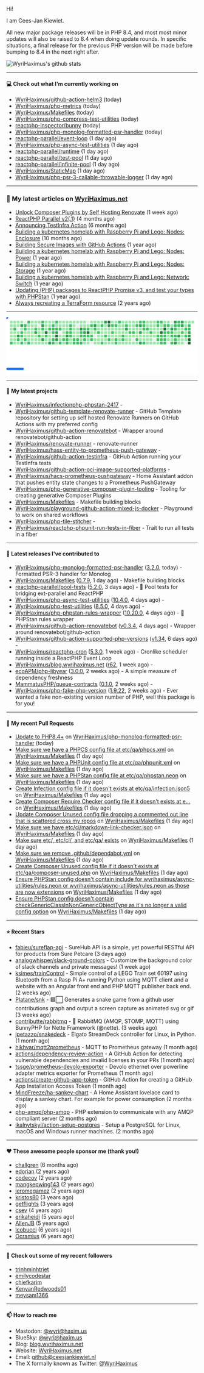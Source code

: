 Hi!

I am Cees-Jan Kiewiet.

All new major package releases will be in PHP 8.4, and most most minor updates will also be raised to 8.4 when doing update rounds. In specific situations, a final release for the previous PHP version will be made before bumping to 8.4 in the next right after.

![WyriHaximus's github stats](https://github-readme-stats.vercel.app/api?username=WyriHaximus&show_icons=true)

---

#### 💻 Check out what I'm currently working on

- [WyriHaximus/github-action-helm3](https://github.com/WyriHaximus/github-action-helm3) (today)
- [WyriHaximus/php-metrics](https://github.com/WyriHaximus/php-metrics) (today)
- [WyriHaximus/Makefiles](https://github.com/WyriHaximus/Makefiles) (today)
- [WyriHaximus/php-compress-test-utilities](https://github.com/WyriHaximus/php-compress-test-utilities) (today)
- [reactphp-inspector/bunny](https://github.com/reactphp-inspector/bunny) (today)
- [WyriHaximus/php-monolog-formatted-psr-handler](https://github.com/WyriHaximus/php-monolog-formatted-psr-handler) (today)
- [reactphp-parallel/event-loop](https://github.com/reactphp-parallel/event-loop) (1 day ago)
- [WyriHaximus/php-async-test-utilities](https://github.com/WyriHaximus/php-async-test-utilities) (1 day ago)
- [reactphp-parallel/runtime](https://github.com/reactphp-parallel/runtime) (1 day ago)
- [reactphp-parallel/test-pool](https://github.com/reactphp-parallel/test-pool) (1 day ago)
- [reactphp-parallel/infinite-pool](https://github.com/reactphp-parallel/infinite-pool) (1 day ago)
- [WyriHaximus/StaticMap](https://github.com/WyriHaximus/StaticMap) (1 day ago)
- [WyriHaximus/php-psr-3-callable-throwable-logger](https://github.com/WyriHaximus/php-psr-3-callable-throwable-logger) (1 day ago)

---

### 📜 My latest articles on [WyriHaximus.net](https://blog.wyrihaximus.net/)

- [Unlock Composer Plugins by Self Hosting Renovate](https://blog.wyrihaximus.net/2025/10/unlock-composer-plugins-by-self-hosting-renovate/) (1 week ago)
- [ReactPHP Parallel v2(.1)](https://blog.wyrihaximus.net/2025/06/reactphp-parallel-v2-/) (4 months ago)
- [Announcing TestInfra Action](https://blog.wyrihaximus.net/2025/03/announcing-testinfra-action/) (6 months ago)
- [Building a kubernetes homelab with Raspberry Pi and Lego: Nodes: Enclosure](https://blog.wyrihaximus.net/2024/12/building-a-kubernetes-homelab-with-raspberry-pies-and-lego-nodes-enclosure/) (10 months ago)
- [Building Secure Images with GitHub Actions](https://blog.wyrihaximus.net/2024/10/building-secure-images-with-github-actions/) (1 year ago)
- [Building a kubernetes homelab with Raspberry Pi and Lego: Nodes: Power](https://blog.wyrihaximus.net/2024/09/building-a-kubernetes-homelab-with-raspberry-pies-and-lego-nodes-power/) (1 year ago)
- [Building a kubernetes homelab with Raspberry Pi and Lego: Nodes: Storage](https://blog.wyrihaximus.net/2024/08/building-a-kubernetes-homelab-with-raspberry-pies-and-lego-nodes-storage/) (1 year ago)
- [Building a kubernetes homelab with Raspberry Pi and Lego: Network: Switch](https://blog.wyrihaximus.net/2024/07/building-a-kubernetes-homelab-with-raspberry-pies-and-lego-network-switch/) (1 year ago)
- [Updating (PHP) packages to ReactPHP Promise v3, and test your types with PHPStan](https://blog.wyrihaximus.net/2024/06/updating-php-packages-to-reactphp-promise-v3--and-test-your-types-with-phpstan/) (1 year ago)
- [Always recreating a TerraForm resource](https://blog.wyrihaximus.net/2024/04/always-recreating-a-terraform-resource/) (2 years ago)

---

<picture>
  <source
    media="(prefers-color-scheme: dark)"
    srcset="images/breakout-dark.svg"
  />
  <source
    media="(prefers-color-scheme: light)"
    srcset="images/breakout-light.svg"
  />
  <img alt="Breakout Game" src="images/breakout-light.svg" />
</picture>

---

#### 🌱 My latest projects

- [WyriHaximus/infectionphp-phpstan-2417](https://github.com/WyriHaximus/infectionphp-phpstan-2417) - 
- [WyriHaximus/github-template-renovate-runner](https://github.com/WyriHaximus/github-template-renovate-runner) - GitHub Template repository for setting up self hosted Renovate Runners on GitHub Actions with my preferred config
- [WyriHaximus/github-action-renovatebot](https://github.com/WyriHaximus/github-action-renovatebot) - Wrapper around renovatebot/github-action
- [WyriHaximus/renovate-runner](https://github.com/WyriHaximus/renovate-runner) - renovate-runner
- [WyriHaximus/hass-entity-to-prometheus-push-gateway](https://github.com/WyriHaximus/hass-entity-to-prometheus-push-gateway) - 
- [WyriHaximus/github-action-testinfra](https://github.com/WyriHaximus/github-action-testinfra) - GitHub Action running your TestInfra tests
- [WyriHaximus/github-action-oci-image-supported-platforms](https://github.com/WyriHaximus/github-action-oci-image-supported-platforms) - 
- [WyriHaximus/hacs-prometheus-pushgateway](https://github.com/WyriHaximus/hacs-prometheus-pushgateway) - Home Assistant addon that pushes entity state changes to a Prometheus PushGateway
- [WyriHaximus/php-generative-composer-plugin-tooling](https://github.com/WyriHaximus/php-generative-composer-plugin-tooling) - Tooling for creating generative Composer Plugins
- [WyriHaximus/Makefiles](https://github.com/WyriHaximus/Makefiles) - Makefile building blocks
- [WyriHaximus/playground-github-action-mixed-js-docker](https://github.com/WyriHaximus/playground-github-action-mixed-js-docker) - Playground to work on shared workflows
- [WyriHaximus/php-tile-stitcher](https://github.com/WyriHaximus/php-tile-stitcher) - 
- [WyriHaximus/reactphp-phpunit-run-tests-in-fiber](https://github.com/WyriHaximus/reactphp-phpunit-run-tests-in-fiber) - Trait to run all tests in a fiber

---

#### 🔭 Latest releases I've contributed to

- [WyriHaximus/php-monolog-formatted-psr-handler](https://github.com/WyriHaximus/php-monolog-formatted-psr-handler) ([3.2.0](https://github.com/WyriHaximus/php-monolog-formatted-psr-handler/releases/tag/3.2.0), today) - Formatted PSR-3 handler for Monolog
- [WyriHaximus/Makefiles](https://github.com/WyriHaximus/Makefiles) ([0.7.9](https://github.com/WyriHaximus/Makefiles/releases/tag/0.7.9), 1 day ago) - Makefile building blocks
- [reactphp-parallel/pool-tests](https://github.com/reactphp-parallel/pool-tests) ([5.2.0](https://github.com/reactphp-parallel/pool-tests/releases/tag/5.2.0), 3 days ago) - 🎱 Pool tests for bridging ext-parallel and ReactPHP
- [WyriHaximus/php-async-test-utilities](https://github.com/WyriHaximus/php-async-test-utilities) ([10.4.0](https://github.com/WyriHaximus/php-async-test-utilities/releases/tag/10.4.0), 4 days ago) - 
- [WyriHaximus/php-test-utilities](https://github.com/WyriHaximus/php-test-utilities) ([8.5.0](https://github.com/WyriHaximus/php-test-utilities/releases/tag/8.5.0), 4 days ago) - 
- [WyriHaximus/php-phpstan-rules-wrapper](https://github.com/WyriHaximus/php-phpstan-rules-wrapper) ([10.20.0](https://github.com/WyriHaximus/php-phpstan-rules-wrapper/releases/tag/10.20.0), 4 days ago) - 🌯 PHPStan rules wrapper
- [WyriHaximus/github-action-renovatebot](https://github.com/WyriHaximus/github-action-renovatebot) ([v0.3.4](https://github.com/WyriHaximus/github-action-renovatebot/releases/tag/v0.3.4), 4 days ago) - Wrapper around renovatebot/github-action
- [WyriHaximus/github-action-supported-php-versions](https://github.com/WyriHaximus/github-action-supported-php-versions) ([v1.34](https://github.com/WyriHaximus/github-action-supported-php-versions/releases/tag/v1.34), 6 days ago) - 
- [WyriHaximus/reactphp-cron](https://github.com/WyriHaximus/reactphp-cron) ([5.3.0](https://github.com/WyriHaximus/reactphp-cron/releases/tag/5.3.0), 1 week ago) - Cronlike scheduler running inside a ReactPHP Event Loop
- [WyriHaximus/blog.wyrihaximus.net](https://github.com/WyriHaximus/blog.wyrihaximus.net) ([r62](https://github.com/WyriHaximus/blog.wyrihaximus.net/releases/tag/r62), 1 week ago) - 
- [ecoAPM/php-libyear](https://github.com/ecoAPM/php-libyear) ([3.0.0](https://github.com/ecoAPM/php-libyear/releases/tag/3.0.0), 2 weeks ago) - A simple measure of dependency freshness
- [MammatusPHP/queue-contracts](https://github.com/MammatusPHP/queue-contracts) ([0.1.0](https://github.com/MammatusPHP/queue-contracts/releases/tag/0.1.0), 2 weeks ago) - 
- [WyriHaximus/php-fake-php-version](https://github.com/WyriHaximus/php-fake-php-version) ([1.9.22](https://github.com/WyriHaximus/php-fake-php-version/releases/tag/1.9.22), 2 weeks ago) - Ever wanted a fake non-existing version number of PHP, well this package is for you!

---

#### 🔨 My recent Pull Requests

- [Update to PHP8.4&#43;](https://github.com/WyriHaximus/php-monolog-formatted-psr-handler/pull/77) on [WyriHaximus/php-monolog-formatted-psr-handler](https://github.com/WyriHaximus/php-monolog-formatted-psr-handler) (today)
- [Make sure we have a PHPCS config file at etc/qa/phpcs.xml](https://github.com/WyriHaximus/Makefiles/pull/92) on [WyriHaximus/Makefiles](https://github.com/WyriHaximus/Makefiles) (1 day ago)
- [Make sure we have a PHPUnit config file at etc/qa/phpunit.xml](https://github.com/WyriHaximus/Makefiles/pull/91) on [WyriHaximus/Makefiles](https://github.com/WyriHaximus/Makefiles) (1 day ago)
- [Make sure we have a PHPStan config file at etc/qa/phpstan.neon](https://github.com/WyriHaximus/Makefiles/pull/90) on [WyriHaximus/Makefiles](https://github.com/WyriHaximus/Makefiles) (1 day ago)
- [Create Infection config file if it doesn&#39;t exists at etc/qa/infection.json5](https://github.com/WyriHaximus/Makefiles/pull/89) on [WyriHaximus/Makefiles](https://github.com/WyriHaximus/Makefiles) (1 day ago)
- [Create Composer Require Checker config file if it doesn&#39;t exists at e…](https://github.com/WyriHaximus/Makefiles/pull/88) on [WyriHaximus/Makefiles](https://github.com/WyriHaximus/Makefiles) (1 day ago)
- [Update Composer Unused config file dropping a commented out line that is scattered cross my repos](https://github.com/WyriHaximus/Makefiles/pull/87) on [WyriHaximus/Makefiles](https://github.com/WyriHaximus/Makefiles) (1 day ago)
- [Make sure we have etc/ci/markdown-link-checker.json](https://github.com/WyriHaximus/Makefiles/pull/86) on [WyriHaximus/Makefiles](https://github.com/WyriHaximus/Makefiles) (1 day ago)
- [Make sure etc/, etc/ci/, and etc/qa/ exists](https://github.com/WyriHaximus/Makefiles/pull/85) on [WyriHaximus/Makefiles](https://github.com/WyriHaximus/Makefiles) (1 day ago)
- [Make sure we remove .github/dependabot.yml](https://github.com/WyriHaximus/Makefiles/pull/84) on [WyriHaximus/Makefiles](https://github.com/WyriHaximus/Makefiles) (1 day ago)
- [Create Composer Unused config file if it doesn&#39;t exists at etc/qa/composer-unused.php](https://github.com/WyriHaximus/Makefiles/pull/83) on [WyriHaximus/Makefiles](https://github.com/WyriHaximus/Makefiles) (1 day ago)
- [Ensure PHPStan config doesn&#39;t contain include for wyrihaximus/async-utilities/rules.neon or wyrihaximus/async-utilities/rules.neon as those are now extensions](https://github.com/WyriHaximus/Makefiles/pull/82) on [WyriHaximus/Makefiles](https://github.com/WyriHaximus/Makefiles) (1 day ago)
- [Ensure PHPStan config doesn&#39;t contain checkGenericClassInNonGenericObjectType as it&#39;s no longer a valid config option](https://github.com/WyriHaximus/Makefiles/pull/81) on [WyriHaximus/Makefiles](https://github.com/WyriHaximus/Makefiles) (1 day ago)

---

#### ⭐ Recent Stars

- [fabieu/sureflap-api](https://github.com/fabieu/sureflap-api) - SureHub API is a simple, yet powerful RESTful API for products from Sure Petcare (3 days ago)
- [analogwhisper/slack-ground-colors](https://github.com/analogwhisper/slack-ground-colors) - Customize the background color of slack channels and private messages!  (1 week ago)
- [ksimes/trainControl](https://github.com/ksimes/trainControl) - Simple control of a LEGO Train set 60197 using Bluetooth from a Rasp Pi A&#43; running Python using MQTT client and a website with an Angular front end and PHP MQTT publisher back end. (2 weeks ago)
- [Platane/snk](https://github.com/Platane/snk) - 🟩⬜ Generates a snake game from a github user contributions graph and output a screen capture as animated svg or gif (3 weeks ago)
- [contributte/rabbitmq](https://github.com/contributte/rabbitmq) - 🐰 RabbitMQ (AMQP, STOMP, MQTT) using BunnyPHP for Nette Framework (@nette). (3 weeks ago)
- [jpetazzo/snakedeck](https://github.com/jpetazzo/snakedeck) - Elgato StreamDeck controller for Linux, in Python. (1 month ago)
- [hikhvar/mqtt2prometheus](https://github.com/hikhvar/mqtt2prometheus) - MQTT to Prometheus gateway (1 month ago)
- [actions/dependency-review-action](https://github.com/actions/dependency-review-action) - A GitHub Action for detecting vulnerable dependencies and invalid licenses in your PRs (1 month ago)
- [tssge/prometheus-devolo-exporter](https://github.com/tssge/prometheus-devolo-exporter) - Devolo ethernet over powerline adapter metrics exporter for Prometheus (1 month ago)
- [actions/create-github-app-token](https://github.com/actions/create-github-app-token) - GitHub Action for creating a GitHub App Installation Access Token (1 month ago)
- [MindFreeze/ha-sankey-chart](https://github.com/MindFreeze/ha-sankey-chart) - A Home Assistant lovelace card to display a sankey chart. For example for power consumption (2 months ago)
- [php-amqp/php-amqp](https://github.com/php-amqp/php-amqp) - PHP extension to communicate with any AMQP compliant server (2 months ago)
- [ikalnytskyi/action-setup-postgres](https://github.com/ikalnytskyi/action-setup-postgres) - Setup a PostgreSQL for Linux, macOS and Windows runner machines. (2 months ago)

---

#### ❤️ These awesome people sponsor me (thank you!)

- [challgren](https://github.com/challgren) (6 months ago)
- [edorian](https://github.com/edorian) (2 years ago)
- [codecov](https://github.com/codecov) (2 years ago)
- [mangkepwing143](https://github.com/mangkepwing143) (2 years ago)
- [jeromegamez](https://github.com/jeromegamez) (2 years ago)
- [kristos80](https://github.com/kristos80) (3 years ago)
- [getflights](https://github.com/getflights) (3 years ago)
- [csev](https://github.com/csev) (4 years ago)
- [erikaheidi](https://github.com/erikaheidi) (5 years ago)
- [AllenJB](https://github.com/AllenJB) (5 years ago)
- [lcobucci](https://github.com/lcobucci) (6 years ago)
- [Ocramius](https://github.com/Ocramius) (6 years ago)

---

#### 👯 Check out some of my recent followers

- [trinhminhtriet](https://github.com/trinhminhtriet)
- [emilycodestar](https://github.com/emilycodestar)
- [chiefkarim](https://github.com/chiefkarim)
- [KenyanRedwoods01](https://github.com/KenyanRedwoods01)
- [meysam1366](https://github.com/meysam1366)

---

#### 📫 How to reach me

- Mastodon: [@wyri@haxim.us](https://toot-toot.wyrihaxim.us/@wyri)
- BlueSky: [@wyri@haxim.us](https://bsky.app/profile/wyrihaxim.us)
- Blog: [blog.wyrihaximus.net](https://blog.wyrihaximus.net/)
- Website: [WyriHaximus.net](https://wyrihaximus.net/)
- Email: [github@ceesjankiewiet.nl](mailto:github@ceesjankiewiet.nl)
- The X formally known as Twitter: [@WyriHaximus](https://twitter.com/WyriHaximus)
